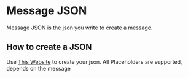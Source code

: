 # Message JSON

Message JSON is the json you write to create a message.

## How to create a JSON
Use <a href="https://leovoel.github.io/embed-visualizer/" target="_blank">This Website</a> to create your json. All Placeholders are supported, depends on the message


